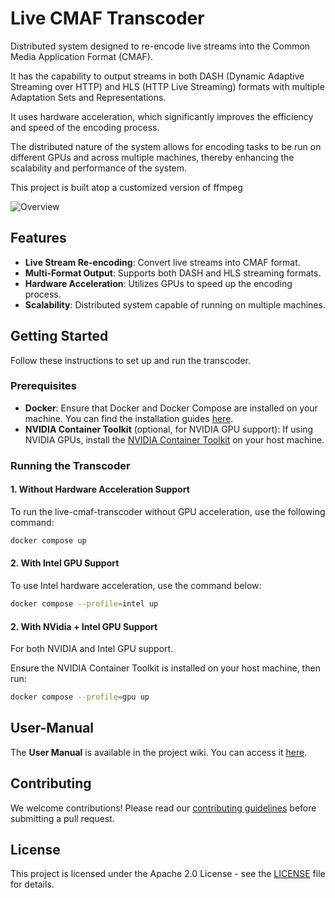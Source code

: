 # Live CMAF Transcoder

Distributed system designed to re-encode live streams into the Common Media Application Format (CMAF). 

It has the capability to output streams in both DASH (Dynamic Adaptive Streaming over HTTP) and HLS (HTTP Live Streaming) formats with multiple Adaptation Sets and Representations. 

It uses hardware acceleration, which significantly improves the efficiency and speed of the encoding process. 

The distributed nature of the system allows for encoding tasks to be run on different GPUs and across multiple machines, thereby enhancing the scalability and performance of the system.

This project is built atop a customized version of ffmpeg

![Overview](https://raw.githubusercontent.com/sessystems/live-cmaf-transcoder/main/docs/images/overview.png)

## Features

- **Live Stream Re-encoding**: Convert live streams into CMAF format.
- **Multi-Format Output**: Supports both DASH and HLS streaming formats.
- **Hardware Acceleration**: Utilizes GPUs to speed up the encoding process.
- **Scalability**: Distributed system capable of running on multiple machines.


## Getting Started

Follow these instructions to set up and run the transcoder.

### Prerequisites

- **Docker**: Ensure that Docker and Docker Compose are installed on your machine. You can find the installation guides [here](https://docs.docker.com/get-docker/).
- **NVIDIA Container Toolkit** (optional, for NVIDIA GPU support): If using NVIDIA GPUs, install the [NVIDIA Container Toolkit](https://docs.nvidia.com/datacenter/cloud-native/container-toolkit/latest/install-guide.html) on your host machine.


### Running the Transcoder

#### 1. **Without Hardware Acceleration Support**

To run the live-cmaf-transcoder without GPU acceleration, use the following command:

```sh
docker compose up
```

#### 2. **With Intel GPU Support**

To use Intel hardware acceleration, use the command below:

```sh
docker compose --profile=intel up
```

#### 2. **With NVidia + Intel GPU Support**

For both NVIDIA and Intel GPU support.

Ensure the NVIDIA Container Toolkit is installed on your host machine, then run:

```sh
docker compose --profile=gpu up
```

## User-Manual

The **User Manual** is available in the project wiki. You can access it [here](https://github.com/sessystems/live-cmaf-transcoder/wiki).

## Contributing

We welcome contributions! Please read our [contributing guidelines](CONTRIBUTING.md) before submitting a pull request.

## License

This project is licensed under the Apache 2.0 License - see the [LICENSE](LICENSE) file for details.
